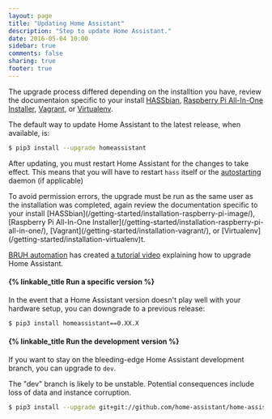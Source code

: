 ```yaml
---
layout: page
title: "Updating Home Assistant"
description: "Step to update Home Assistant."
date: 2016-05-04 10:00
sidebar: true
comments: false
sharing: true
footer: true
---
```


The upgrade process differed depending on the installtion you have, review the documentaion specific to your install [HASSbian](/getting-started/installation-raspberry-pi-image/#update-home-assistant-on-hassbian), [Raspberry Pi All-In-One Installer](/getting-started/installation-raspberry-pi-all-in-one/#upgrading), [Vagrant](/getting-started/installation-vagrant/), or [Virtualenv](/getting-started/installation-virtualenv/#upgrading-home-assistant).

The default way to update Home Assistant to the latest release, when available, is:

```bash
$ pip3 install --upgrade homeassistant
``` 

After updating, you must restart Home Assistant for the changes to take effect. This means that you will have to restart `hass` itself or the [autostarting](/getting-started/autostart/) daemon (if applicable)

<p class='note note'>
  To avoid permission errors, the upgrade must be run as the same user as the installation was completed, again review the documentation specific to your install [HASSbian](/getting-started/installation-raspberry-pi-image/), [Raspberry Pi All-In-One Installer](/getting-started/installation-raspberry-pi-all-in-one/), [Vagrant](/getting-started/installation-vagrant/), or [Virtualenv](/getting-started/installation-virtualenv)t.
</p>

[BRUH automation](http://www.bruhautomation.com) has created [a tutorial video](https://www.youtube.com/watch?v=tuG2rs1Cl2Y) explaining how to upgrade Home Assistant.

#### {% linkable_title Run a specific version %}

In the event that a Home Assistant version doesn't play well with your hardware setup, you can downgrade to a previous release:

```bash
$ pip3 install homeassistant==0.XX.X
```

#### {% linkable_title Run the development version %}

If you want to stay on the bleeding-edge Home Assistant development branch, you can upgrade to `dev`. 

<p class='note warning'>
  The "dev" branch is likely to be unstable. Potential consequences include loss of data and instance corruption.
</p>

```bash
$ pip3 install --upgrade git+git://github.com/home-assistant/home-assistant.git@dev
```

